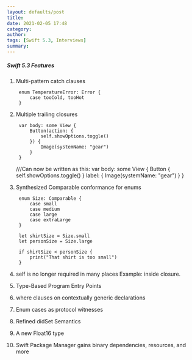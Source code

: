 ```yaml
---
layout: defaults/post
title: 
date: 2021-02-05 17:48
category: 
author: 
tags: [Swift 5.3, Interviews]
summary: 
---
```


##### Swift 5.3 Features
1. Multi-pattern catch clauses

        enum TemperatureError: Error {
            case tooCold, tooHot
        }
1. Multiple trailing closures

        var body: some View {
            Button(action: {
                self.showOptions.toggle()
            }) {
                Image(systemName: "gear")
            }
        }
    ///Can now be written as this:
        var body: some View {
            Button {
                self.showOptions.toggle()
            } label: {
                Image(systemName: "gear")
            }
        }
        
1. Synthesized Comparable conformance for enums
    
        enum Size: Comparable {
            case small
            case medium
            case large
            case extraLarge
        }
        
        let shirtSize = Size.small
        let personSize = Size.large
            
        if shirtSize < personSize {
            print("That shirt is too small")
        }

1. self is no longer required in many places
    Example: inside closure. 

1. Type-Based Program Entry Points
1. where clauses on contextually generic declarations
1. Enum cases as protocol witnesses
1. Refined didSet Semantics
1. A new Float16 type
1. Swift Package Manager gains binary dependencies, resources, and  more